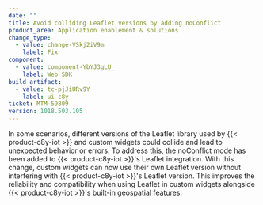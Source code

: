 ```yaml
---
date: ""
title: Avoid colliding Leaflet versions by adding noConflict
product_area: Application enablement & solutions
change_type:
  - value: change-VSkj2iV9m
    label: Fix
component:
  - value: component-YbYJ3gLU_
    label: Web SDK
build_artifact:
  - value: tc-pjJiURv9Y
    label: ui-c8y
ticket: MTM-59809
version: 1018.503.105
---
```

In some scenarios, different versions of the Leaflet library used by {{< product-c8y-iot >}} and custom widgets could collide and lead to unexpected behavior or errors. To address this, the noConflict mode has been added to {{< product-c8y-iot >}}'s Leaflet integration. With this change, custom widgets can now use their own Leaflet version without interfering with {{< product-c8y-iot >}}'s Leaflet version. This improves the reliability and compatibility when using Leaflet in custom widgets alongside {{< product-c8y-iot >}}'s built-in geospatial features.